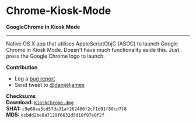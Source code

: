 Chrome-Kiosk-Mode
=================

**GoogleChrome in Kiosk Mode**

-----

Native OS X app that utilises AppleScriptObjC (ASOC) to launch Google Chrome in Kiosk Mode. Doesn't have much functionality aside this. Just press the Google Chrome logo to launch.  
  
**Contribution**  
- Log a [bug report](https://github.com/danijeljames/Chrome-Kiosk-Mode/issues/new)
- Send tweet to [@danijeljames](https://twitter.com/danijeljames)

**Checksums**  
**Download:** [`KioskChrome.dmg`](http://snipurl.com/282fva1)  
**SHA1:** `c9e60aa5cd57da31af262406f2cf1d91f80cd7f8`  
**MD5:** `ecbdd2be0a7129f6632d5d18f97e0f2f`
